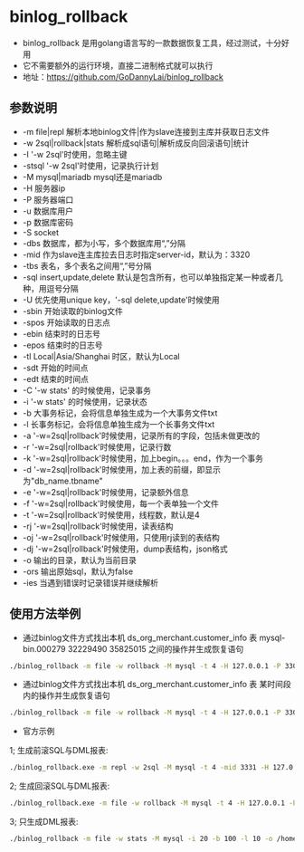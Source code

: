 # binlog_rollback

- binlog_rollback 是用golang语言写的一款数据恢复工具，经过测试，十分好用
- 它不需要额外的运行环境，直接二进制格式就可以执行
- 地址：<https://github.com/GoDannyLai/binlog_rollback>

## 参数说明

- -m file|repl  解析本地binlog文件|作为slave连接到主库并获取日志文件
- -w 2sql|rollback|stats  解析成sql语句|解析成反向回滚语句|统计
- -I '-w 2sql'时使用，忽略主键
- -stsql '-w 2sql'时使用，记录执行计划
- -M mysql|mariadb  mysql还是mariadb
- -H 服务器ip
- -P 服务器端口
- -u 数据库用户
- -p 数据库密码
- -S socket
- -dbs 数据库，都为小写，多个数据库用“,”分隔
- -mid 作为slave连主库拉去日志时指定server-id，默认为：3320
- -tbs 表名，多个表名之间用“,”号分隔
- -sql insert,update,delete 默认是包含所有，也可以单独指定某一种或者几种，用逗号分隔
- -U 优先使用unique key，'-sql delete,update'时候使用
- -sbin 开始读取的binlog文件
- -spos 开始读取的日志点
- -ebin 结束时的日志号
- -epos 结束时的日志号
- -tl Local|Asia/Shanghai 时区，默认为Local
- -sdt 开始的时间点
- -edt 结束的时间点
- -C  '-w stats' 的时候使用，记录事务
- -i '-w stats' 的时候使用，记录状态
- -b 大事务标记，会将信息单独生成为一个大事务文件txt
- -l 长事务标记，会将信息单独生成为一个长事务文件txt
- -a '-w=2sql|rollback'时候使用，记录所有的字段，包括未做更改的
- -r '-w=2sql|rollback'时候使用，记录行数
- -k '-w=2sql|rollback'时候使用，加上begin。。。end，作为一个事务
- -d '-w=2sql|rollback'时候使用，加上表的前缀，即显示为"db_name.tbname"
- -e '-w=2sql|rollback'时候使用，记录额外信息
- -f '-w=2sql|rollback'时候使用，每一个表单独一个文件
- -t '-w=2sql|rollback'时候使用，线程数，默认是4
- -rj '-w=2sql|rollback'时候使用，读表结构
- -oj '-w=2sql|rollback'时候使用，只使用rj读到的表结构
- -dj '-w=2sql|rollback'时候使用，dump表结构，json格式
- -o 输出的目录，默认为当前目录
- -ors 输出原始sql，默认为false
- -ies  当遇到错误时记录错误并继续解析

## 使用方法举例

- 通过binlog文件方式找出本机 ds_org_merchant.customer_info 表 mysql-bin.000279 32229490 35825015 之间的操作并生成恢复语句

```bash
./binlog_rollback -m file -w rollback -M mysql -t 4 -H 127.0.0.1 -P 3306 -u root -p pass -dbs ds_org_merchant -tbs customer_info -sbin mysql-bin.000279 -spos 32229490 -ebin mysql-bin.000279 -epos 35825015 -e -f -r 20 -k -b 100 -l 10  -o /tmp -dj tbs_all_def.json mysql-bin.000279
```

- 通过binlog文件方式找出本机 ds_org_merchant.customer_info 表 某时间段内的操作并生成恢复语句

```bash
./binlog_rollback -m file -w rollback -M mysql -t 4 -H 127.0.0.1 -P 3306 -u root -p pass -dbs ds_org_merchant -tbs customer_info -sdt "2020-03-15 07:30:00" -edt "2020-03-15 08:12:00"  -e -f -r 20 -k -b 100 -l 10  -o /tmp -dj tbs_all_def.json mysql-bin.000283```
```

- 官方示例

1; 生成前滚SQL与DML报表:

```bash
./binlog_rollback.exe -m repl -w 2sql -M mysql -t 4 -mid 3331 -H 127.0.0.1 -P 3306 -u xxx -p xxx -dbs db1,db2 -tbs tb1,tb2 -sbin mysql-bin.000556 -spos 107 -ebin mysql-bin.000559 -epos 4 -e -f -r 20 -k -b 100 -l 10 -o /home/apps/tmp -dj tbs_all_def.json
```

2; 生成回滚SQL与DML报表:

```bash
./binlog_rollback.exe -m file -w rollback -M mysql -t 4 -H 127.0.0.1 -P 3306 -u xxx -p xxx -dbs db1,db2 -tbs tb1,tb2 -tbs tb1,tb2 -sdt "2017-09-28 13:00:00" -edt "2017-09-28 16:00:00" -e -f -r 20 -k -b 100 -l 10  -o /home/apps/tmp -dj tbs_all_def.json mysql-bin.000556
```

3; 只生成DML报表:

```bash
./binlog_rollback -m file -w stats -M mysql -i 20 -b 100 -l 10 -o /home/apps/tmp mysql-bin.000556
```
